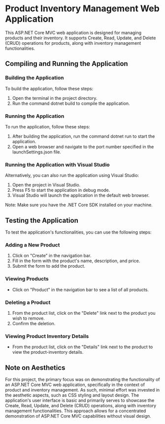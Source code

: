 ﻿# Product Inventory Management Web Application

This ASP.NET Core MVC web application is designed for managing products and their inventory. It supports Create, Read, Update, and Delete (CRUD) operations for products, along with inventory management functionalities.

## Compiling and Running the Application

### Building the Application
To build the application, follow these steps:
1. Open the terminal in the project directory.
2. Run the command dotnet build to compile the application.

### Running the Application
To run the application, follow these steps:

1. After building the application, run the command dotnet run to start the application.
2. Open a web browser and navigate to the port number specified in the launchSettings.json file.

### Running the Application with Visual Studio
Alternatively, you can also run the application using Visual Studio:

1. Open the project in Visual Studio.
2. Press F5 to start the application in debug mode.
3. Visual Studio will launch the application in the default web browser.

Note: Make sure you have the .NET Core SDK installed on your machine.

## Testing the Application

To test the application's functionalities, you can use the following steps:

### Adding a New Product

1. Click on "Create" in the navigation bar.
2. Fill in the form with the product's name, description, and price.
3. Submit the form to add the product.

### Viewing Products

- Click on "Product" in the navigation bar to see a list of all products.

### Deleting a Product

1. From the product list, click on the "Delete" link next to the product you wish to remove.
2. Confirm the deletion.

### Viewing Product Inventory Details

- From the product list, click on the "Details" link next to the product to view the product-inventory details.

## Note on Aesthetics

For this project, the primary focus was on demonstrating the functionality of an ASP.NET Core MVC web application, specifically in the context of product and inventory management. As such, minimal effort was invested in the aesthetic aspects, such as CSS styling and layout design. The application's user interface is basic and primarily serves to showcase the Create, Read, Update, and Delete (CRUD) operations, along with inventory management functionalities. This approach allows for a concentrated demonstration of ASP.NET Core MVC capabilities without visual design.